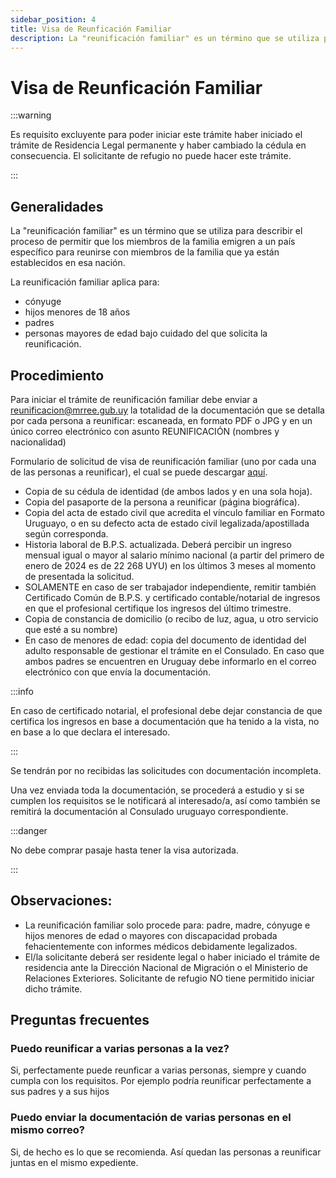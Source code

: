 ```yaml
---
sidebar_position: 4
title: Visa de Reunficación Familiar
description: La "reunificación familiar" es un término que se utiliza para describir el proceso de permitir que los miembros de la familia emigren a un país específico para reunirse con miembros de la familia que ya están establecidos en esa nación. 
---
```


# Visa de Reunficación Familiar

:::warning

Es requisito excluyente para poder iniciar este trámite haber iniciado el trámite de Residencia Legal permanente 
y haber cambiado la cédula en consecuencia. El solicitante de refugio no puede hacer este trámite.

:::

## Generalidades

La "reunificación familiar" es un término que se utiliza para describir el proceso de permitir que los miembros de la familia emigren a un país específico para reunirse con miembros de la familia que ya están establecidos en esa nación. 

La reunificación familiar aplica para:
- cónyuge
- hijos menores de 18 años
- padres
- personas mayores de edad bajo cuidado del que solicita la reunificación.

## Procedimiento

Para iniciar el trámite de reunificación familiar debe enviar a reunificacion@mrree.gub.uy la totalidad de la documentación que se detalla por cada persona a reunificar: escaneada, en formato PDF o JPG y en un único correo electrónico con asunto REUNIFICACIÓN (nombres y nacionalidad)

Formulario de solicitud de visa de reunificación familiar (uno por cada una de las personas a reunificar), el cual se puede descargar [aquí](https://docs.google.com/document/d/1J-cdq9eDMeZejtyAcb6AEyOt2cSTlc3J/edit?rtpof=true&sd=true).
- Copia de su cédula de identidad (de ambos lados y en una sola hoja).
- Copia del pasaporte de la persona a reunificar (página biográfica).
- Copia del acta de estado civil que acredita el vínculo familiar en Formato Uruguayo, o en su defecto acta de estado civil legalizada/apostillada según corresponda.
- Historia laboral de B.P.S. actualizada. Deberá percibir un ingreso mensual igual o mayor al salario mínimo nacional (a partir del primero de enero de 2024 es de 22 268 UYU) en los últimos 3 meses al momento de presentada la solicitud. 
- SOLAMENTE en caso de ser trabajador independiente, remitir también Certificado Común de B.P.S. y certificado contable/notarial de ingresos en que el profesional certifique los ingresos del último trimestre.
- Copia de constancia de domicilio (o recibo de luz, agua, u otro servicio que esté a su nombre)
- En caso de menores de edad: copia del documento de identidad del adulto responsable de gestionar el trámite en el Consulado. En caso que ambos padres se encuentren en Uruguay debe informarlo en el correo electrónico con que envía la documentación.

:::info

En caso de certificado notarial, el profesional debe dejar constancia de que certifica los ingresos en base a documentación que ha tenido a la vista, no en base a lo que declara el interesado.

:::

Se tendrán por no recibidas las solicitudes con documentación incompleta.

Una vez enviada toda la documentación,  se procederá a estudio y si se cumplen los requisitos se le notificará al interesado/a, así como también se remitirá la documentación al Consulado uruguayo correspondiente.

:::danger

No debe comprar pasaje hasta tener la visa autorizada.

:::


## Observaciones: 
- La reunificación familiar solo procede para: padre, madre, cónyuge e hijos menores de edad o mayores con discapacidad probada fehacientemente con informes médicos debidamente legalizados.
- El/la solicitante deberá ser residente legal o haber iniciado el trámite de residencia ante la Dirección Nacional de Migración o el Ministerio de Relaciones Exteriores.  Solicitante de refugio NO  tiene permitido iniciar dicho trámite.

## Preguntas frecuentes

### Puedo reunificar a varias personas a la vez?

Si, perfectamente puede reunficar a varias personas, siempre y cuando cumpla con los requisitos. Por ejemplo podría reunificar perfectamente a sus padres y a sus hijos

### Puedo enviar la documentación de varias personas en el mismo correo?

Si, de hecho es lo que se recomienda. Así quedan las personas a reunificar juntas en el mismo expediente.

